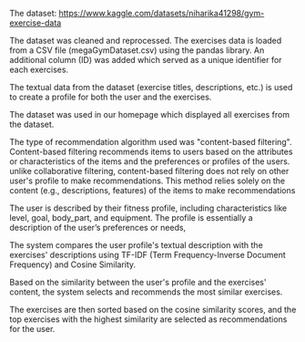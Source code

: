 

The dataset: https://www.kaggle.com/datasets/niharika41298/gym-exercise-data

The dataset was cleaned and reprocessed. The exercises data is loaded from a CSV file (megaGymDataset.csv) using the pandas library. An additional column (ID) was added
which served as a unique identifier for each exercises. 

The textual data from the dataset (exercise titles, descriptions, etc.) is used to create a profile for both the user and the exercises.

The dataset was used in our homepage which displayed all exercises from the dataset.

The type of recommendation algorithm used was "content-based filtering". Content-based filtering recommends items to users based on the attributes or characteristics of the items and the preferences or profiles of the users. 
unlike collaborative filtering, content-based filtering does not rely on other user's profile to make recommendations. This method relies solely on the content (e.g., descriptions, features)
of the items to make recommendations

The user is described by their fitness profile, including characteristics like level, goal, body_part, and equipment. 
The profile is essentially a description of the user’s preferences or needs,

The system compares the user profile's textual description with the exercises' descriptions using TF-IDF (Term Frequency-Inverse Document Frequency) and Cosine Similarity.

Based on the similarity between the user's profile and the exercises' content, the system selects and recommends the most similar exercises.

The exercises are then sorted based on the cosine similarity scores, and the top exercises with the highest similarity are selected as recommendations for the user.
